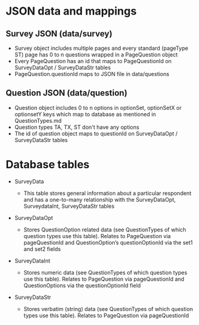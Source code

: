 # JSON data and mappings

## Survey JSON (data/survey)

* Survey object includes multiple pages and every standard (pageType ST) page has 0 to n questions wrapped in a PageQuestion object
* Every PageQuestion has an id that maps to PageQuestionId on SurveyDataOpt / SurveyDataStr tables
* PageQuestion.questionId maps to JSON file in data/questions

## Question JSON (data/question)

* Question object includes 0 to n options in optionSet, optionSetX or optionsetY keys which
map to database as mentioned in QuestionTypes.md
* Question types TA, TX, ST don't have any options
* The id of question object maps to questionId on SurveyDataOpt / SurveyDataStr tables


# Database tables

* SurveyData
    * This table stores general information about a particular respondent and has a one-to-many relationship
    with the SurveyDataOpt, SurveydataInt, SurveyDataStr tables

* SurveyDataOpt
    * Stores QuestionOption related data (see QuestionTypes of which question types use this table). Relates to PageQuestion
    via pageQuestionId and QuestionOption’s questionOptionId via the set1 and set2 fields

* SurveyDataInt
    * Stores numeric data (see QuestionTypes of which question types use this table). Relates to PageQuestion
    via pageQuestionId and QuestionOptions via the questionOptionId field

* SurveyDataStr
    * Stores verbatim (string) data (see QuestionTypes of which question types use this table).
    Relates to PageQuestion via pageQuestionId
